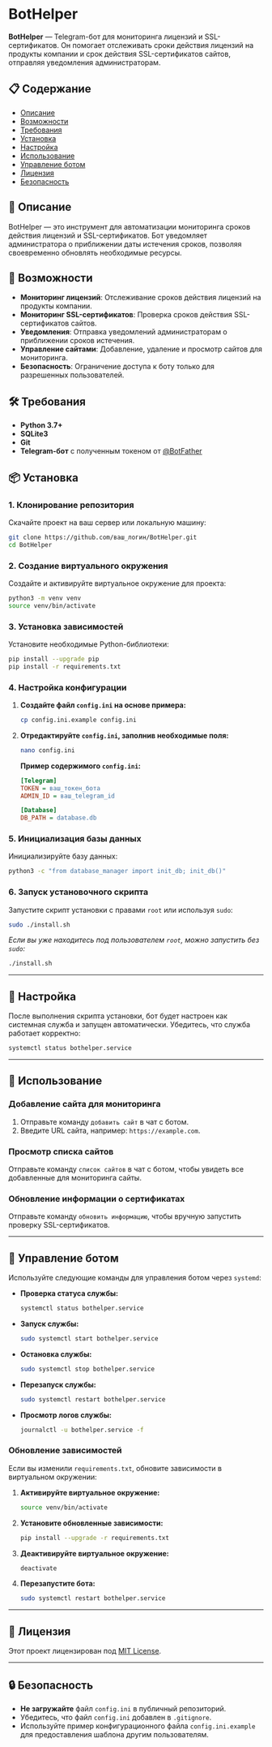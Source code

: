 # BotHelper

**BotHelper** — Telegram-бот для мониторинга лицензий и SSL-сертификатов. Он помогает отслеживать сроки действия лицензий на продукты компании и срок действия SSL-сертификатов сайтов, отправляя уведомления администраторам.

## 📋 Содержание

- [Описание](#-описание)
- [Возможности](#-возможности)
- [Требования](#-требования)
- [Установка](#-установка)
- [Настройка](#-настройка)
- [Использование](#-использование)
- [Управление ботом](#-управление-ботом)
- [Лицензия](#-лицензия)
- [Безопасность](#-безопасность)

## 📖 Описание

BotHelper — это инструмент для автоматизации мониторинга сроков действия лицензий и SSL-сертификатов. Бот уведомляет администратора о приближении даты истечения сроков, позволяя своевременно обновлять необходимые ресурсы.

## 🚀 Возможности

- **Мониторинг лицензий**: Отслеживание сроков действия лицензий на продукты компании.
- **Мониторинг SSL-сертификатов**: Проверка сроков действия SSL-сертификатов сайтов.
- **Уведомления**: Отправка уведомлений администраторам о приближении сроков истечения.
- **Управление сайтами**: Добавление, удаление и просмотр сайтов для мониторинга.
- **Безопасность**: Ограничение доступа к боту только для разрешенных пользователей.

## 🛠 Требования

- **Python 3.7+**
- **SQLite3**
- **Git**
- **Telegram-бот** с полученным токеном от [@BotFather](https://t.me/BotFather)

## 📦 Установка

### 1. Клонирование репозитория

Скачайте проект на ваш сервер или локальную машину:

```bash
git clone https://github.com/ваш_логин/BotHelper.git
cd BotHelper
```

### 2. Создание виртуального окружения

Создайте и активируйте виртуальное окружение для проекта:

```bash
python3 -m venv venv
source venv/bin/activate
```

### 3. Установка зависимостей

Установите необходимые Python-библиотеки:

```bash
pip install --upgrade pip
pip install -r requirements.txt
```

### 4. Настройка конфигурации

1. **Создайте файл `config.ini` на основе примера:**

   ```bash
   cp config.ini.example config.ini
   ```

2. **Отредактируйте `config.ini`, заполнив необходимые поля:**

   ```bash
   nano config.ini
   ```

   **Пример содержимого `config.ini`:**

   ```ini
   [Telegram]
   TOKEN = ваш_токен_бота
   ADMIN_ID = ваш_telegram_id

   [Database]
   DB_PATH = database.db
   ```

### 5. Инициализация базы данных

Инициализируйте базу данных:

```bash
python3 -c "from database_manager import init_db; init_db()"
```

### 6. Запуск установочного скрипта

Запустите скрипт установки с правами `root` или используя `sudo`:

```bash
sudo ./install.sh
```

*Если вы уже находитесь под пользователем `root`, можно запустить без `sudo`:*

```bash
./install.sh
```

---

## 🔧 Настройка

После выполнения скрипта установки, бот будет настроен как системная служба и запущен автоматически. Убедитесь, что служба работает корректно:

```bash
systemctl status bothelper.service
```

---

## 📝 Использование

### Добавление сайта для мониторинга

1. Отправьте команду `добавить сайт` в чат с ботом.
2. Введите URL сайта, например: `https://example.com`.

### Просмотр списка сайтов

Отправьте команду `список сайтов` в чат с ботом, чтобы увидеть все добавленные для мониторинга сайты.

### Обновление информации о сертификатах

Отправьте команду `обновить информацию`, чтобы вручную запустить проверку SSL-сертификатов.

---

## 🔧 Управление ботом

Используйте следующие команды для управления ботом через `systemd`:

- **Проверка статуса службы:**

  ```bash
  systemctl status bothelper.service
  ```

- **Запуск службы:**

  ```bash
  sudo systemctl start bothelper.service
  ```

- **Остановка службы:**

  ```bash
  sudo systemctl stop bothelper.service
  ```

- **Перезапуск службы:**

  ```bash
  sudo systemctl restart bothelper.service
  ```

- **Просмотр логов службы:**

  ```bash
  journalctl -u bothelper.service -f
  ```

### Обновление зависимостей

Если вы изменили `requirements.txt`, обновите зависимости в виртуальном окружении:

1. **Активируйте виртуальное окружение:**

   ```bash
   source venv/bin/activate
   ```

2. **Установите обновленные зависимости:**

   ```bash
   pip install --upgrade -r requirements.txt
   ```

3. **Деактивируйте виртуальное окружение:**

   ```bash
   deactivate
   ```

4. **Перезапустите бота:**

   ```bash
   sudo systemctl restart bothelper.service
   ```

---

## 📜 Лицензия

Этот проект лицензирован под [MIT License](LICENSE).

---

## 🔒 Безопасность

- **Не загружайте** файл `config.ini` в публичный репозиторий.
- Убедитесь, что файл `config.ini` добавлен в `.gitignore`.
- Используйте пример конфигурационного файла `config.ini.example` для предоставления шаблона другим пользователям.
